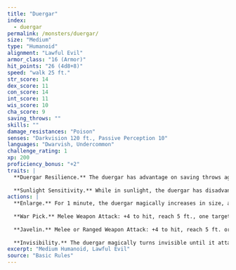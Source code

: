 ```yaml
---
title: "Duergar"
index:
  - duergar
permalink: /monsters/duergar/
size: "Medium"
type: "Humanoid"
alignment: "Lawful Evil"
armor_class: "16 (Armor)"
hit_points: "26 (4d8+8)"
speed: "walk 25 ft."
str_score: 14
dex_score: 11
con_score: 14
int_score: 11
wis_score: 10
cha_score: 9
saving_throws: ""
skills: ""
damage_resistances: "Poison"
senses: "Darkvision 120 ft., Passive Perception 10"
languages: "Dwarvish, Undercommon"
challenge_rating: 1
xp: 200
proficiency_bonus: "+2"
traits: |
  **Duergar Resilience.** The duergar has advantage on saving throws against poison, spells, and illusions, as well as to resist being charmed or paralyzed.
  
  **Sunlight Sensitivity.** While in sunlight, the duergar has disadvantage on attack rolls, as well as on Wisdom (Perception) checks that rely on sight.
actions: |
  **Enlarge.** For 1 minute, the duergar magically increases in size, along with anything it is wearing or carrying. While enlarged, the duergar is Large, doubles its damage dice on Strength-based weapon attacks (included in the attacks), and makes Strength checks and Strength saving throws with advantage. If the duergar lacks the room to become Large, it attains the maximum size possible in the space available.
  
  **War Pick.** Melee Weapon Attack: +4 to hit, reach 5 ft., one target. Hit: 6 (1d8 + 2) piercing damage, or 11 (2d8 + 2) piercing damage while enlarged.
  
  **Javelin.** Melee or Ranged Weapon Attack: +4 to hit, reach 5 ft. or range 30/120 ft., one target. Hit: 5 (1d6 + 2) piercing damage, or 9 (2d6 + 2) piercing damage while enlarged.
  
  **Invisibility.** The duergar magically turns invisible until it attacks, casts a spell, or uses its Enlarge, or until its concentration is broken, up to 1 hour (as if concentrating on a spell). Any equipment the duergar wears or carries is invisible with it.
excerpt: "Medium Humanoid, Lawful Evil"
source: "Basic Rules"
---
```


